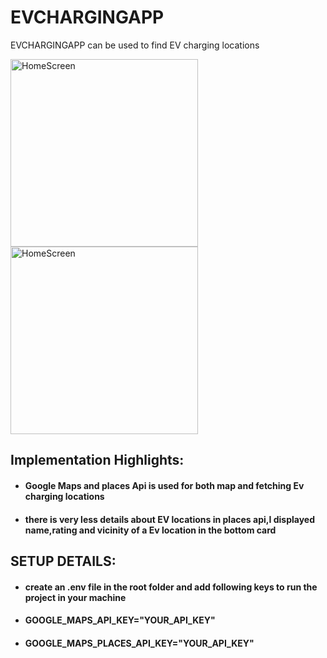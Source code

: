 
# EVCHARGINGAPP


EVCHARGINGAPP can be used to find EV charging locations 

<img src="https://github.com/user-attachments/assets/18c23e17-ed5f-4a06-a004-00b1f51faf8f" alt="HomeScreen" width="300" />

<img src="https://github.com/user-attachments/assets/51fdea24-dda0-4a34-b540-7ae2b8eea511" alt="HomeScreen" width="300" />


 ## Implementation Highlights:
- #### Google Maps and places Api is used for both map and fetching Ev charging locations
- #### there is very less details about EV locations in places api,I displayed name,rating and vicinity of a Ev location in the   bottom card




 ## SETUP DETAILS:

- ####  create an .env file in the root folder and add following keys to run the project in your machine
- ####  GOOGLE_MAPS_API_KEY="YOUR_API_KEY"
- ####  GOOGLE_MAPS_PLACES_API_KEY="YOUR_API_KEY"


